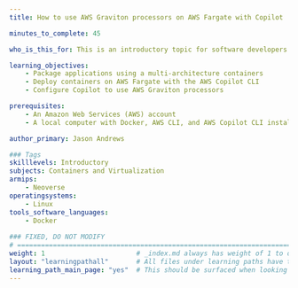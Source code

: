 ```yaml
---
title: How to use AWS Graviton processors on AWS Fargate with Copilot

minutes_to_complete: 45

who_is_this_for: This is an introductory topic for software developers who want to learn how to use the command line to deploy Arm containers on AWS Fargate. 

learning_objectives:
    - Package applications using a multi-architecture containers
    - Deploy containers on AWS Fargate with the AWS Copilot CLI
    - Configure Copilot to use AWS Graviton processors

prerequisites:
    - An Amazon Web Services (AWS) account
    - A local computer with Docker, AWS CLI, and AWS Copilot CLI installed

author_primary: Jason Andrews

### Tags
skilllevels: Introductory
subjects: Containers and Virtualization
armips:
    - Neoverse 
operatingsystems:
    - Linux 
tools_software_languages:
    - Docker
    
### FIXED, DO NOT MODIFY
# ================================================================================
weight: 1                       # _index.md always has weight of 1 to order correctly
layout: "learningpathall"       # All files under learning paths have this same wrapper
learning_path_main_page: "yes"  # This should be surfaced when looking for related content. Only set for _index.md of learning path content.
---
```


